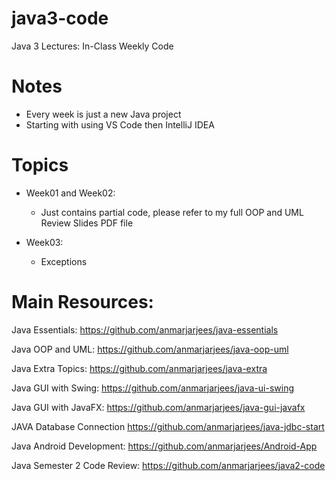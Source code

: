 # java3-code
Java 3 Lectures:  In-Class Weekly Code

# Notes
- Every week is just a new Java project
- Starting with using VS Code then IntelliJ IDEA

# Topics
- Week01 and Week02:
    - Just contains partial code, please refer to my full OOP and UML Review Slides PDF file

- Week03:
    - Exceptions

# Main Resources:
Java Essentials:
https://github.com/anmarjarjees/java-essentials


Java OOP and UML:
https://github.com/anmarjarjees/java-oop-uml


Java Extra Topics:
https://github.com/anmarjarjees/java-extra


Java GUI with Swing:
https://github.com/anmarjarjees/java-ui-swing


Java GUI with JavaFX:
https://github.com/anmarjarjees/java-gui-javafx


JAVA Database Connection
https://github.com/anmarjarjees/java-jdbc-start


Java Android Development:
https://github.com/anmarjarjees/Android-App


Java Semester 2 Code Review:
https://github.com/anmarjarjees/java2-code
